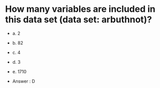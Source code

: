 # How many variables are included in this data set (data set: arbuthnot)?

- a. 2

- b. 82

- c. 4

- d. 3

- e. 1710

- Answer : D
